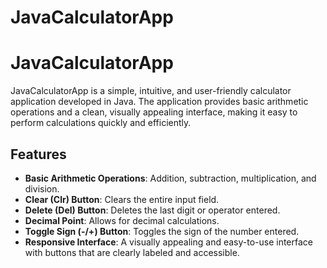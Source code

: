 # JavaCalculatorApp
# JavaCalculatorApp

JavaCalculatorApp is a simple, intuitive, and user-friendly calculator application developed in Java. The application provides basic arithmetic operations and a clean, visually appealing interface, making it easy to perform calculations quickly and efficiently.

## Features

- **Basic Arithmetic Operations**: Addition, subtraction, multiplication, and division.
- **Clear (Clr) Button**: Clears the entire input field.
- **Delete (Del) Button**: Deletes the last digit or operator entered.
- **Decimal Point**: Allows for decimal calculations.
- **Toggle Sign (-/+) Button**: Toggles the sign of the number entered.
- **Responsive Interface**: A visually appealing and easy-to-use interface with buttons that are clearly labeled and accessible.


